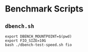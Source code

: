 # Benchmark Scripts

## `dbench.sh`

```shell
export DBENCH_MOUNTPOINT=$(pwd)
export FIO_SIZE=10G
bash ./dbench-test-speed.sh fio
```
